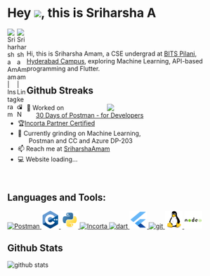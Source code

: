 # Hey <img src="https://media.giphy.com/media/hvRJCLFzcasrR4ia7z/giphy.gif" width="25px">, this is Sriharsha A

<a href="https://www.instagram.com/sri_harsha_amam">
  <img align="left" alt="Sriharsha Amam | Instagram" width="22px" src="https://raw.githubusercontent.com/peterthehan/peterthehan/master/assets/twitter.svg" />
</a>
<a href="https://www.linkedin.com/in/sriharsha-amam-ba2b331ab?lipi=urn%3Ali%3Apage%3Ad_flagship3_profile_view_base_contact_details%3B1XhlQA3jRvOV%2Fg2SiHuaDA%3D%3D">
  <img align="left" alt="Sriharsha Amam | LinkedIN" width="22px" src="https://raw.githubusercontent.com/peterthehan/peterthehan/master/assets/linkedin.svg" />
</a>

</br>
</br>

Hi, this is Sriharsha Amam, a CSE undergrad at <a href="https://www.bits-pilani.ac.in/hyderabad/">BITS Pilani, Hyderabad Campus</a>, exploring Machine Learning, API-based programming and Flutter.

## Github Streaks

<img src="https://github-readme-streak-stats.herokuapp.com/?user=hash1524&theme=gotham" width="55%" align="right">


<ul>
  <li>🔭 Worked on </br>&emsp;&ensp;<a href="https://www.postman.com/postman/workspace/30-days-of-postman-for-developers/overview">30 Days of Postman - for Developers</a> </li>
  <li>🏆<a href="https://www.credential.net/94b0edc5-b168-4bd6-b4a3-53533aae330b">Incorta Partner Certified</a> </li>
  <li>🌱 Currently grinding on Machine Learning, </br>&emsp;&ensp;&nbsp;Postman and CC and Azure DP-203 </li>
  <li>📫 Reach me at <a href="https://www.linkedin.com/in/sriharsha-amam-ba2b331ab?lipi=urn%3Ali%3Apage%3Ad_flagship3_profile_view_base_contact_details%3B1XhlQA3jRvOV%2Fg2SiHuaDA%3D%3D">SriharshaAmam</a> </li>
  <li> 💻 Website loading... </li>
</ul>
</br>

## Languages and Tools:

<p align="left">

<a href="https://www.postman.com/" target="_blank">
    <img src="https://www.vectorlogo.zone/logos/getpostman/index.html" alt="Postman" width="40" height="40"/>
</a>
  
<a href="https://www.w3schools.com/cpp/" target="_blank">
    <img src="https://raw.githubusercontent.com/devicons/devicon/master/icons/cplusplus/cplusplus-original.svg" alt="cplusplus" width="40" height="40"/>
</a>

<a href="https://www.python.org" target="_blank"> 
    <img src="https://raw.githubusercontent.com/devicons/devicon/master/icons/python/python-original.svg" alt="python" width="40" height="40"/>
</a>  
  
<a href="https://www.incorta.com/" target="_blank"> 
    <img src="https://avatars.githubusercontent.com/u/6626113?s=280&v=4" alt="Incorta" width="40" height="40"/>
</a>  
  
<a href="https://dart.dev/" target="_blank"> 
    <img src="https://user-images.githubusercontent.com/26507463/53453892-49908900-3a04-11e9-9dce-77ed3d694326.png" alt="dart" width="40" height="40"/>
</a>
  
<a href="https://docs.flutter.dev/get-started/" target="_blank"> 
    <img src="https://raw.githubusercontent.com/dnfield/flutter_svg/7d374d7107561cbd906d7c0ca26fef02cc01e7c8/example/assets/flutter_logo.svg?sanitize=true" alt="Flutter" width="40" height="40"/>
</a>
  
<a href="https://git-scm.com/" target="_blank"> 
    <img src="https://www.vectorlogo.zone/logos/git-scm/git-scm-icon.svg" alt="git" width="40" height="40"/>
</a>

<a href="https://www.linux.org/" target="_blank"> 
    <img src="https://raw.githubusercontent.com/devicons/devicon/master/icons/linux/linux-original.svg" alt="linux" width="40" height="40"/>
</a>

<a href="https://nodejs.org" target="_blank"> 
    <img src="https://raw.githubusercontent.com/devicons/devicon/master/icons/nodejs/nodejs-original-wordmark.svg" alt="nodejs" width="40" height="40"/>
</a>


</p>
<!-- TODO-IST:END -->

## Github Stats

<img src="https://github-readme-stats.vercel.app/api?username=hash1524&show_icons=true&theme=gotham" alt="github stats" width="55%" align="left"/>
